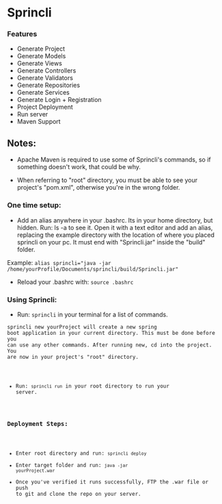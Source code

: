 # Sprincli

### Features
* Generate Project
* Generate Models
* Generate Views
* Generate Controllers
* Generate Validators
* Generate Repositories
* Generate Services
* Generate Login + Registration
* Project Deployment
* Run server
* Maven Support

## Notes: 

* Apache Maven is required to use some of Sprincli's commands,
so if something doesn't work, that could be why.

* When referring to "root" directory, you must be able to see your project's "pom.xml", otherwise you're in the wrong folder.

### One time setup:
* Add an alias anywhere in your .bashrc. Its in your
home directory, but hidden. Run: ls -a to see it.
Open it with a text editor and add an alias, replacing the
example directory with the location of where you placed sprincli
on your pc. It must end with "Sprincli.jar" inside the "build" folder.

Example: <code>alias sprincli="java -jar /home/yourProfile/Documents/sprincli/build/Sprincli.jar"</code>

* Reload your .bashrc with: <code>source .bashrc</code>

### Using Sprincli:
* Run: <code>sprincli</code> in your terminal for a list of commands.

<code>sprincli new yourProject</projectName> will create a new spring boot application in your current directory. This must be done before you can use any other commands. After running new, cd into the project. You are now in your project's "root" directory.

* Run: <code>sprincli run</code> in your root directory to run your server.

### Deployment Steps:
* Enter root directory and run: <code>sprincli deploy</code>
* Enter target folder and run: <code>java -jar yourProject.war</code>
* Once you've verified it runs successfully, FTP the .war file
or push to git and clone the repo on your server.